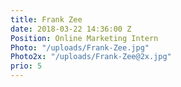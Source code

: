 ```yaml
---
title: Frank Zee
date: 2018-03-22 14:36:00 Z
Position: Online Marketing Intern
Photo: "/uploads/Frank-Zee.jpg"
Photo2x: "/uploads/Frank-Zee@2x.jpg"
prio: 5
---
```


